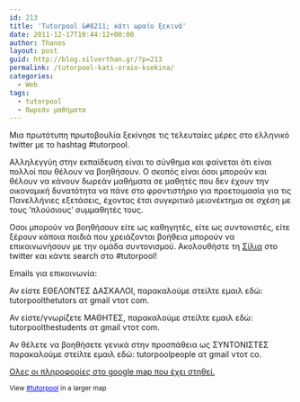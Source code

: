 ```yaml
---
id: 213
title: 'Tutorpool &#8211; κάτι ωραίο ξεκινά'
date: 2011-12-17T10:44:12+00:00
author: Thanos
layout: post
guid: http://blog.silverthan.gr/?p=213
permalink: /tutorpool-kati-oraio-ksekina/
categories:
  - Web
tags:
  - tutorpool
  - δωρεάν μαθήματα
---
```

Μια πρωτότυπη πρωτοβουλία ξεκίνησε τις τελευταίες μέρες στο ελληνικό twitter με το hashtag #tutorpool.

Αλληλεγγύη στην εκπαίδευση είναι το σύνθημα και φαίνεται ότι είναι πολλοί που θέλουν να βοηθήσουν. Ο σκοπός είναι όσοι μπορούν και θέλουν να κάνουν δωρεάν μαθήματα σε μαθητές που δεν έχουν την οικονομική δυνατότητα να πάνε στο φροντιστήριο για προετοιμασία για τις Πανελλήνιες εξετάσεις, έχοντας έτσι συγκριτικό μειονέκτημα σε σχέση με τους &#8216;πλούσιους&#8217; συμμαθητές τους.

Οσοι μπορούν να βοηθήσουν είτε ως καθηγητές, είτε ως συντονιστές, είτε ξέρουν κάποια παιδιά που χρειάζονται βοήθεια μπορούν να επικοινωνήσουν με την ομάδα συντονισμού. Ακολουθήστε τη <a title="DoltseVito" href="http://twitter.com/doltsevito" target="_blank">Σίλια</a> στο twitter και κάντε search στο #tutorpool!

Emails για επικοινωνία:

Αν είστε ΕΘΕΛΟΝΤΕΣ ΔΑΣΚΑΛΟΙ, παρακαλούμε στείλτε εμαιλ εδώ: tutorpoolthetutors ατ gmail ντοτ com.

Αν είστε/γνωρίζετε ΜΑΘΗΤΕΣ, παρακαλούμε στείλτε εμαιλ εδώ: tutorpoolthestudents ατ gmail ντοτ com.

Αν θέλετε να βοηθήσετε γενικά στην προσπάθεια ως ΣΥΝΤΟΝΙΣΤΕΣ παρακαλούμε στείλτε εμαιλ εδώ: tutorpoolpeople ατ gmail ντοτ co.

<a title="Tutorpool " href="http://maps.google.com/maps/ms?msid=204929823863174113988.0004b3fe647a84e214244&msa=0" target="_blank">Ολες οι πληροφορίες στο google map που έχει στηθεί.</a>

  
<small>View <a href="http://maps.google.com/maps/ms?msid=204929823863174113988.0004b3fe647a84e214244&msa=0&ie=UTF8&t=h&vpsrc=0&ll=43.771094,12.832031&spn=25.364272,46.669922&z=4&source=embed" style="color:#0000FF;text-align:left">#tutorpool</a> in a larger map</small>